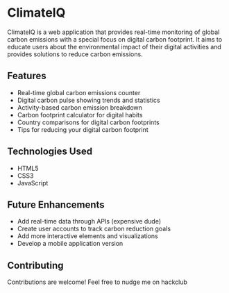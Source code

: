 # ClimateIQ

ClimateIQ is a web application that provides real-time monitoring of global carbon emissions with a special focus on digital carbon footprint. It aims to educate users about the environmental impact of their digital activities and provides solutions to reduce carbon emissions.

## Features

- Real-time global carbon emissions counter
- Digital carbon pulse showing trends and statistics
- Activity-based carbon emission breakdown
- Carbon footprint calculator for digital habits
- Country comparisons for digital carbon footprints
- Tips for reducing your digital carbon footprint

## Technologies Used

- HTML5
- CSS3
- JavaScript

## Future Enhancements

- Add real-time data through APIs (expensive dude)
- Create user accounts to track carbon reduction goals
- Add more interactive elements and visualizations
- Develop a mobile application version

## Contributing

Contributions are welcome! Feel free to nudge me on hackclub


